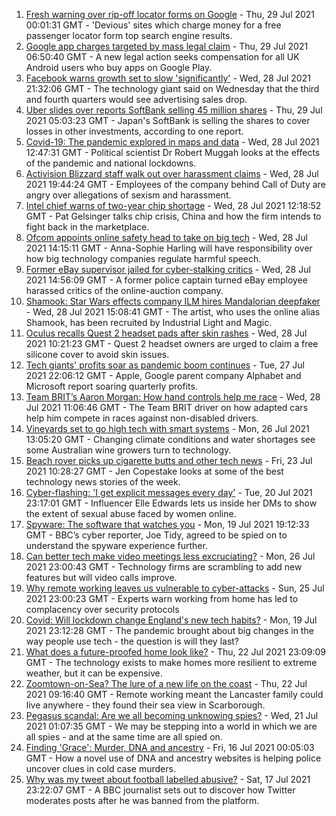 1. [Fresh warning over rip-off locator forms on Google](https://www.bbc.co.uk/news/technology-58001205) - Thu, 29 Jul 2021 00:01:31 GMT - 'Devious' sites which charge money for a free passenger locator form top search engine results.
2. [Google app charges targeted by mass legal claim](https://www.bbc.co.uk/news/technology-57996912) - Thu, 29 Jul 2021 06:50:40 GMT - A new legal action seeks compensation for all UK Android users who buy apps on Google Play.
3. [Facebook warns growth set to slow 'significantly'](https://www.bbc.co.uk/news/business-58006689) - Wed, 28 Jul 2021 21:32:06 GMT - The technology giant said on Wednesday that the third and fourth quarters would see advertising sales drop.
4. [Uber slides over reports SoftBank selling 45 million shares](https://www.bbc.co.uk/news/business-58007745) - Thu, 29 Jul 2021 05:03:23 GMT - Japan's SoftBank is selling the shares to cover losses in other investments, according to one report.
5. [Covid-19: The pandemic explored in maps and data](https://www.bbc.co.uk/news/technology-58001206) - Wed, 28 Jul 2021 12:47:31 GMT - Political scientist Dr Robert Muggah looks at the effects of the pandemic and national lockdowns.
6. [Activision Blizzard staff walk out over harassment claims](https://www.bbc.co.uk/news/world-us-canada-58005455) - Wed, 28 Jul 2021 19:44:24 GMT - Employees of the company behind Call of Duty are angry over allegations of sexism and harassment.
7. [Intel chief warns of two-year chip shortage](https://www.bbc.co.uk/news/technology-57996908) - Wed, 28 Jul 2021 12:18:52 GMT - Pat Gelsinger talks chip crisis, China and how the firm intends to fight back in the marketplace.
8. [Ofcom appoints online safety head to take on big tech](https://www.bbc.co.uk/news/technology-57996909) - Wed, 28 Jul 2021 14:15:11 GMT - Anna-Sophie Harling will have responsibility over how big technology companies regulate harmful speech.
9. [Former eBay supervisor jailed for cyber-stalking critics](https://www.bbc.co.uk/news/technology-57997117) - Wed, 28 Jul 2021 14:56:09 GMT - A former police captain turned eBay employee harassed critics of the online-auction company.
10. [Shamook: Star Wars effects company ILM hires Mandalorian deepfaker](https://www.bbc.co.uk/news/entertainment-arts-57996094) - Wed, 28 Jul 2021 15:08:41 GMT - The artist, who uses the online alias Shamook, has been recruited by Industrial Light and Magic.
11. [Oculus recalls Quest 2 headset pads after skin rashes](https://www.bbc.co.uk/news/technology-57997112) - Wed, 28 Jul 2021 10:21:23 GMT - Quest 2 headset owners are urged to claim a free silicone cover to avoid skin issues.
12. [Tech giants' profits soar as pandemic boom continues](https://www.bbc.co.uk/news/business-57979268) - Tue, 27 Jul 2021 22:06:12 GMT - Apple, Google parent company Alphabet and Microsoft report soaring quarterly profits.
13. [Team BRIT’s Aaron Morgan: How hand controls help me race](https://www.bbc.co.uk/news/technology-57930083) - Wed, 28 Jul 2021 11:06:46 GMT - The Team BRIT driver on how adapted cars help him compete in races against non-disabled drivers.
14. [Vineyards set to go high tech with smart systems](https://www.bbc.co.uk/news/technology-57850284) - Mon, 26 Jul 2021 13:05:20 GMT - Changing climate conditions and water shortages see some Australian wine growers turn to technology.
15. [Beach rover picks up cigarette butts and other tech news](https://www.bbc.co.uk/news/technology-57930091) - Fri, 23 Jul 2021 10:28:27 GMT - Jen Copestake looks at some of the best technology news stories of the week.
16. [Cyber-flashing: 'I get explicit messages every day'](https://www.bbc.co.uk/news/uk-57902816) - Tue, 20 Jul 2021 23:17:01 GMT - Influencer Elle Edwards lets us inside her DMs to show the extent of sexual abuse faced by women online.
17. [Spyware: The software that watches you](https://www.bbc.co.uk/news/technology-57894917) - Mon, 19 Jul 2021 19:12:33 GMT - BBC’s cyber reporter, Joe Tidy, agreed to be spied on to understand the spyware experience further.
18. [Can better tech make video meetings less excruciating?](https://www.bbc.co.uk/news/business-57720504) - Mon, 26 Jul 2021 23:00:43 GMT - Technology firms are scrambling to add new features but will video calls improve.
19. [Why remote working leaves us vulnerable to cyber-attacks](https://www.bbc.co.uk/news/business-57847652) - Sun, 25 Jul 2021 23:00:23 GMT - Experts warn working from home has led to complacency over security protocols
20. [Covid: Will lockdown change England's new tech habits?](https://www.bbc.co.uk/news/technology-57890005) - Mon, 19 Jul 2021 23:12:28 GMT - The pandemic brought about big changes in the way people use tech - the question is will they last?
21. [What does a future-proofed home look like?](https://www.bbc.co.uk/news/business-57738681) - Thu, 22 Jul 2021 23:09:09 GMT - The technology exists to make homes more resilient to extreme weather, but it can be expensive.
22. [Zoomtown-on-Sea? The lure of a new life on the coast](https://www.bbc.co.uk/news/uk-57892934) - Thu, 22 Jul 2021 09:16:40 GMT - Remote working meant the Lancaster family could live anywhere - they found their sea view in Scarborough.
23. [Pegasus scandal: Are we all becoming unknowing spies?](https://www.bbc.co.uk/news/technology-57910355) - Wed, 21 Jul 2021 01:07:35 GMT - We may be stepping into a world in which we are all spies - and at the same time are all spied on.
24. [Finding 'Grace': Murder, DNA and ancestry](https://www.bbc.co.uk/news/technology-57801794) - Fri, 16 Jul 2021 00:05:03 GMT - How a novel use of DNA and ancestry websites is helping police uncover clues in cold case murders.
25. [Why was my tweet about football labelled abusive?](https://www.bbc.co.uk/news/technology-57836409) - Sat, 17 Jul 2021 23:22:07 GMT - A BBC journalist sets out to discover how Twitter moderates posts after he was banned from the platform.
